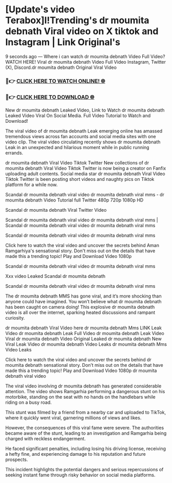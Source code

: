 # [Update's video Terabox]l!Trending's dr moumita debnath Viral video on X tiktok and Instagram | Link Original's

9 seconds ago — Where i can watch dr moumita debnath Video Full Video? WATCH HERE! Viral dr moumita debnath Video Full Video Instagram, Twitter (X), Discord.dr moumita debnath Original Viral Video

### 🔴👉 [CLICK HERE TO WATCH ONLINE! 🌐](https://nioki.today/viral-leaked-video-watch-free-online/)

### 🔴👉 [CLICK HERE TO DOWNLOAD 🌐](https://nioki.today/viral-leaked-video-watch-free-online/)

New dr moumita debnath Leaked Video, Link to Watch dr moumita debnath Leaked Video Viral On Social Media. Full Video Tutorial to Watch and Download!

The viral video of dr moumita debnath Leak emerging online has amassed tremendous views across fan accounts and social media sites with one video clip. The viral video circulating recently shows dr moumita debnath Leak in an unexpected and hilarious moment while in public running errands.

dr moumita debnath Viral Video Tiktok Twitter New collections of dr moumita debnath Viral Video Tiktok Twitter is now being a creator on Fanfix uploading adult contents. Social media star dr moumita debnath Viral Video Tiktok Twitter is been posting short videos and naughty pics on Tiktok platform for a while now.

Scandal dr moumita debnath viral video dr moumita debnath viral mms - dr moumita debnath Video Tutorial full Twitter 480p 720p 1080p HD

Scandal dr moumita debnath Viral Twitter Video

Scandal dr moumita debnath viral video dr moumita debnath viral mms | Scandal dr moumita debnath viral video dr moumita debnath viral mms

Scandal dr moumita debnath viral video dr moumita debnath viral mms

Click here to watch the viral video and uncover the secrets behind Aman Ramgarhiya's sensational story. Don't miss out on the details that have made this a trending topic! Play and Download Video 1080p

Scandal dr moumita debnath viral video dr moumita debnath viral mms

Xxx video Leaked Scandal dr moumita debnath

Scandal dr moumita debnath viral video dr moumita debnath viral mms

The dr moumita debnath MMS has gone viral, and it’s more shocking than anyone could have imagined. You won’t believe what dr moumita debnath has been caught on camera doing! This explosive dr moumita debnath video is all over the internet, sparking heated discussions and rampant curiosity.

dr moumita debnath Viral Video here dr moumita debnath Mms LINK Leak Video dr moumita debnath Leak Full Video dr moumita debnath Leak Video Viral dr moumita debnath Video Original Leaked dr moumita debnath New Viral Leak Video dr moumita debnath Video Leaks dr moumita debnath Mms Video Leaks

Click here to watch the viral video and uncover the secrets behind dr moumita debnath sensational story. Don’t miss out on the details that have made this a trending topic! Play and Download Video 1080p dr moumita debnath viral video

The viral video involving dr moumita debnath has generated considerable attention. The video shows Ramgarhia performing a dangerous stunt on his motorbike, standing on the seat with no hands on the handlebars while riding on a busy road.

This stunt was filmed by a friend from a nearby car and uploaded to TikTok, where it quickly went viral, garnering millions of views and likes.

However, the consequences of this viral fame were severe. The authorities became aware of the stunt, leading to an investigation and Ramgarhia being charged with reckless endangerment.

He faced significant penalties, including losing his driving license, receiving a hefty fine, and experiencing damage to his reputation and future prospects.

This incident highlights the potential dangers and serious repercussions of seeking instant fame through risky behavior on social media platforms.
